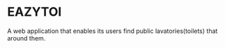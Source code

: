 # EAZYTOI
A web application that enables its users find public lavatories(toilets) that around them.
